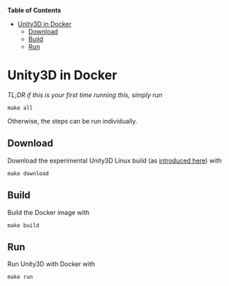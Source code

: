 <!-- markdown-toc start - Don't edit this section. Run M-x markdown-toc-generate-toc again -->
**Table of Contents**

- [Unity3D in Docker](#unity3d-in-docker)
    - [Download](#download)
    - [Build](#build)
    - [Run](#run)

<!-- markdown-toc end -->

# Unity3D in Docker

_TL;DR if this is your first time running this, simply run_

    make all

Otherwise, the steps can be run individually.

## Download

Download the experimental Unity3D Linux build (as [introduced here](http://blogs.unity3d.com/2015/08/26/unity-comes-to-linux-experimental-build-now-available/)) with

    make download

## Build

Build the Docker image with

    make build

## Run

Run Unity3D with Docker with

    make run
